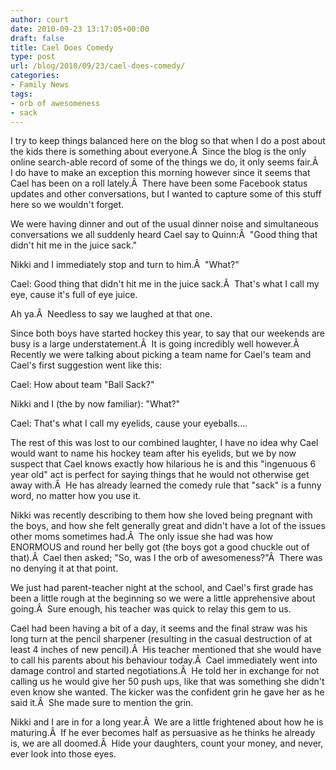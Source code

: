 ```yaml
---
author: court
date: 2010-09-23 13:17:05+00:00
draft: false
title: Cael Does Comedy
type: post
url: /blog/2010/09/23/cael-does-comedy/
categories:
- Family News
tags:
- orb of awesomeness
- sack
---
```


I try to keep things balanced here on the blog so that when I do a post about the kids there is something about everyone.Â  Since the blog is the only online search-able record of some of the things we do, it only seems fair.Â  I do have to make an exception this morning however since it seems that Cael has been on a roll lately.Â  There have been some Facebook status updates and other conversations, but I wanted to capture some of this stuff here so we wouldn't forget.

We were having dinner and out of the usual dinner noise and simultaneous conversations we all suddenly heard Cael say to Quinn:Â  "Good thing that didn't hit me in the juice sack."

Nikki and I immediately stop and turn to him.Â  "What?"
<!-- more -->
Cael: Good thing that didn't hit me in the juice sack.Â  That's what I call my eye, cause it's full of eye juice.

Ah ya.Â  Needless to say we laughed at that one.

Since both boys have started hockey this year, to say that our weekends are busy is a large understatement.Â  It is going incredibly well however.Â  Recently we were talking about picking a team name for Cael's team and Cael's first suggestion went like this:

Cael: How about team "Ball Sack?"

Nikki and I (the by now familiar): "What?"

Cael: That's what I call my eyelids, cause your eyeballs....

The rest of this was lost to our combined laughter, I have no idea why Cael would want to name his hockey team after his eyelids, but we by now suspect that Cael knows exactly how hilarious he is and this "ingenuous 6 year old" act is perfect for saying things that he would not otherwise get away with.Â  He has already learned the comedy rule that "sack" is a funny word, no matter how you use it.

Nikki was recently describing to them how she loved being pregnant with the boys, and how she felt generally great and didn't have a lot of the issues other moms sometimes had.Â  The only issue she had was how ENORMOUS and round her belly got (the boys got a good chuckle out of that).Â  Cael then asked; "So, was I the orb of awesomeness?"Â  There was no denying it at that point.

We just had parent-teacher night at the school, and Cael's first grade has been a little rough at the beginning so we were a little apprehensive about going.Â  Sure enough, his teacher was quick to relay this gem to us.

Cael had been having a bit of a day, it seems and the final straw was his long turn at the pencil sharpener (resulting in the casual destruction of at least 4 inches of new pencil).Â  His teacher mentioned that she would have to call his parents about his behaviour today.Â  Cael immediately went into damage control and started negotiations.Â  He told her in exchange for not calling us he would give her 50 push ups, like that was something she didn't even know she wanted. The kicker was the confident grin he gave her as he said it.Â  She made sure to mention the grin.

Nikki and I are in for a long year.Â  We are a little frightened about how he is maturing.Â  If he ever becomes half as persuasive as he thinks he already is, we are all doomed.Â  Hide your daughters, count your money, and never, ever look into those eyes.
